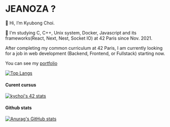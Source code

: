 # JEANOZA ?

👋 Hi, I’m Kyubong Choi.

🌱 I'm studying C, C++, Unix system, Docker, Javascript and its frameworks(React, Next, Nest, Socket IO) at 42 Paris since Nov. 2021.

After completing my common curriculum at 42 Paris, I am currently looking for a job in web development (Backend, Frontend, or Fullstack) starting now.

You can see my [portfolio](https://portfolio2023-jeanoza.vercel.app/)

[![Top Langs](https://github-readme-stats.vercel.app/api/top-langs/?username=jeanoza&layout=compact&theme=tokyonight)](https://github.com/anuraghazra/github-readme-stats)

#### Curent cursus

[![kychoi's 42 stats](https://badge42.vercel.app/api/v2/cl3h7pd9i007309lcn3cxrbo9/stats?cursusId=21&coalitionId=48)](https://github.com/JaeSeoKim/badge42)

#### Github stats

[![Anurag's GitHub stats](https://github-readme-stats.vercel.app/api?username=jeanoza&theme=tokyonight)](https://github.com/anuraghazra/github-readme-stats)
